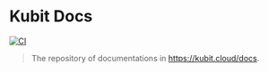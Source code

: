 # Kubit Docs

[![CI](https://github.com/sabzco/kubit-docs/actions/workflows/pipeline.yml/badge.svg)](https://github.com/sabzco/kubit-docs/actions/workflows/pipeline.yml)

> The repository of documentations in https://kubit.cloud/docs.
